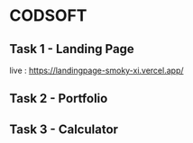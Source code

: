 # CODSOFT

## Task 1 - Landing Page
live : https://landingpage-smoky-xi.vercel.app/
## Task 2 - Portfolio
## Task 3 - Calculator
